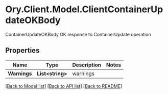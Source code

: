 # Ory.Client.Model.ClientContainerUpdateOKBody
ContainerUpdateOKBody OK response to ContainerUpdate operation

## Properties

Name | Type | Description | Notes
------------ | ------------- | ------------- | -------------
**Warnings** | **List&lt;string&gt;** | warnings | 

[[Back to Model list]](../README.md#documentation-for-models) [[Back to API list]](../README.md#documentation-for-api-endpoints) [[Back to README]](../README.md)

